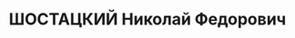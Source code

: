 ---
title: ШОСТАЦКИЙ Николай Федорович
description: "Род. в 1904, г. Киев. \n  Приговор: 26.10.1937 – ВМН"
---